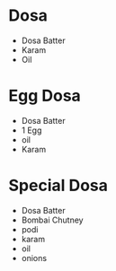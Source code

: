 # Dosa

* Dosa Batter
* Karam
* Oil


# Egg Dosa

* Dosa Batter
* 1 Egg
* oil
* Karam

# Special Dosa

* Dosa Batter
* Bombai Chutney
* podi
* karam
* oil
* onions


